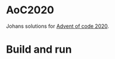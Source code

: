 # AoC2020
Johans solutions for [Advent of code 2020](https://adventofcode.com/2020).


# Build and run
